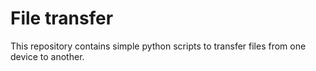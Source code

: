 # File transfer

This repository contains simple python scripts to transfer files from one device to another.
